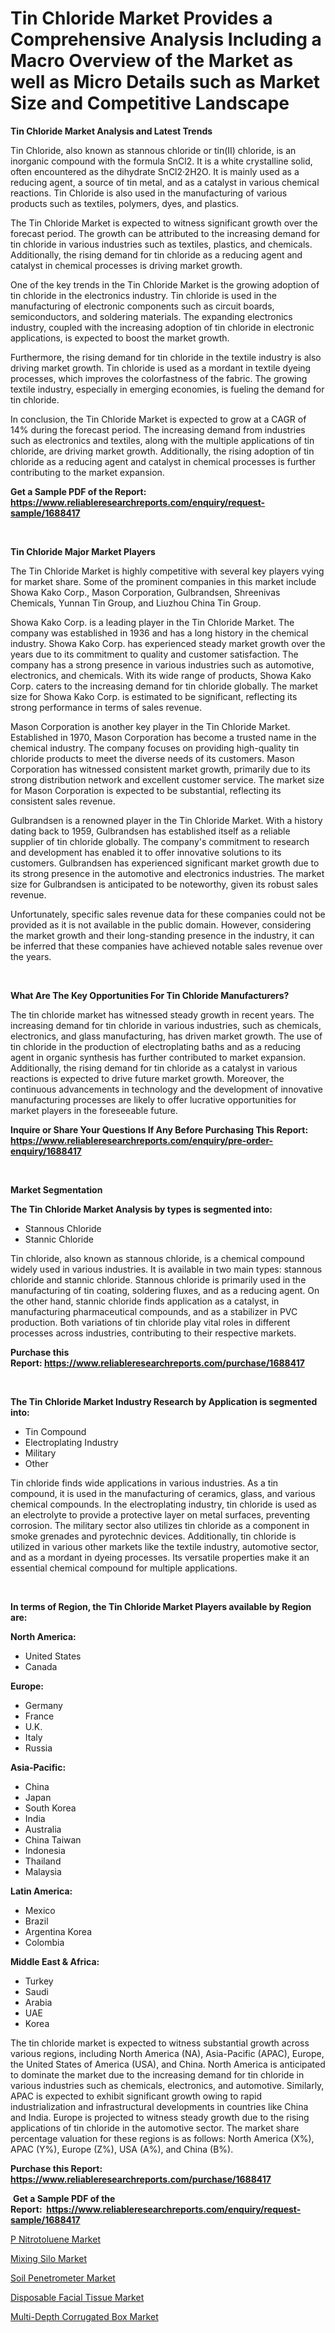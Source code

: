 <p><h1>Tin Chloride Market Provides a Comprehensive Analysis Including a Macro Overview of the Market as well as Micro Details such as Market Size and Competitive Landscape</h1></p><p><strong>Tin Chloride Market Analysis and Latest Trends</strong></p>
<p><p>Tin Chloride, also known as stannous chloride or tin(II) chloride, is an inorganic compound with the formula SnCl2. It is a white crystalline solid, often encountered as the dihydrate SnCl2·2H2O. It is mainly used as a reducing agent, a source of tin metal, and as a catalyst in various chemical reactions. Tin Chloride is also used in the manufacturing of various products such as textiles, polymers, dyes, and plastics.</p><p>The Tin Chloride Market is expected to witness significant growth over the forecast period. The growth can be attributed to the increasing demand for tin chloride in various industries such as textiles, plastics, and chemicals. Additionally, the rising demand for tin chloride as a reducing agent and catalyst in chemical processes is driving market growth.</p><p>One of the key trends in the Tin Chloride Market is the growing adoption of tin chloride in the electronics industry. Tin chloride is used in the manufacturing of electronic components such as circuit boards, semiconductors, and soldering materials. The expanding electronics industry, coupled with the increasing adoption of tin chloride in electronic applications, is expected to boost the market growth.</p><p>Furthermore, the rising demand for tin chloride in the textile industry is also driving market growth. Tin chloride is used as a mordant in textile dyeing processes, which improves the colorfastness of the fabric. The growing textile industry, especially in emerging economies, is fueling the demand for tin chloride.</p><p>In conclusion, the Tin Chloride Market is expected to grow at a CAGR of 14% during the forecast period. The increasing demand from industries such as electronics and textiles, along with the multiple applications of tin chloride, are driving market growth. Additionally, the rising adoption of tin chloride as a reducing agent and catalyst in chemical processes is further contributing to the market expansion.</p></p>
<p><strong>Get a Sample PDF of the Report:&nbsp; <a href="https://www.reliableresearchreports.com/enquiry/request-sample/1688417">https://www.reliableresearchreports.com/enquiry/request-sample/1688417</a></strong></p>
<p>&nbsp;</p>
<p><strong>Tin Chloride Major Market Players</strong></p>
<p><p>The Tin Chloride Market is highly competitive with several key players vying for market share. Some of the prominent companies in this market include Showa Kako Corp., Mason Corporation, Gulbrandsen, Shreenivas Chemicals, Yunnan Tin Group, and Liuzhou China Tin Group.</p><p>Showa Kako Corp. is a leading player in the Tin Chloride Market. The company was established in 1936 and has a long history in the chemical industry. Showa Kako Corp. has experienced steady market growth over the years due to its commitment to quality and customer satisfaction. The company has a strong presence in various industries such as automotive, electronics, and chemicals. With its wide range of products, Showa Kako Corp. caters to the increasing demand for tin chloride globally. The market size for Showa Kako Corp. is estimated to be significant, reflecting its strong performance in terms of sales revenue.</p><p>Mason Corporation is another key player in the Tin Chloride Market. Established in 1970, Mason Corporation has become a trusted name in the chemical industry. The company focuses on providing high-quality tin chloride products to meet the diverse needs of its customers. Mason Corporation has witnessed consistent market growth, primarily due to its strong distribution network and excellent customer service. The market size for Mason Corporation is expected to be substantial, reflecting its consistent sales revenue.</p><p>Gulbrandsen is a renowned player in the Tin Chloride Market. With a history dating back to 1959, Gulbrandsen has established itself as a reliable supplier of tin chloride globally. The company's commitment to research and development has enabled it to offer innovative solutions to its customers. Gulbrandsen has experienced significant market growth due to its strong presence in the automotive and electronics industries. The market size for Gulbrandsen is anticipated to be noteworthy, given its robust sales revenue.</p><p>Unfortunately, specific sales revenue data for these companies could not be provided as it is not available in the public domain. However, considering the market growth and their long-standing presence in the industry, it can be inferred that these companies have achieved notable sales revenue over the years.</p></p>
<p>&nbsp;</p>
<p><strong>What Are The Key Opportunities For Tin Chloride Manufacturers?</strong></p>
<p><p>The tin chloride market has witnessed steady growth in recent years. The increasing demand for tin chloride in various industries, such as chemicals, electronics, and glass manufacturing, has driven market growth. The use of tin chloride in the production of electroplating baths and as a reducing agent in organic synthesis has further contributed to market expansion. Additionally, the rising demand for tin chloride as a catalyst in various reactions is expected to drive future market growth. Moreover, the continuous advancements in technology and the development of innovative manufacturing processes are likely to offer lucrative opportunities for market players in the foreseeable future.</p></p>
<p><strong>Inquire or Share Your Questions If Any Before Purchasing This Report: <a href="https://www.reliableresearchreports.com/enquiry/pre-order-enquiry/1688417">https://www.reliableresearchreports.com/enquiry/pre-order-enquiry/1688417</a></strong></p>
<p>&nbsp;</p>
<p><strong>Market Segmentation</strong></p>
<p><strong>The Tin Chloride Market Analysis by types is segmented into:</strong></p>
<p><ul><li>Stannous Chloride</li><li>Stannic Chloride</li></ul></p>
<p><p>Tin chloride, also known as stannous chloride, is a chemical compound widely used in various industries. It is available in two main types: stannous chloride and stannic chloride. Stannous chloride is primarily used in the manufacturing of tin coating, soldering fluxes, and as a reducing agent. On the other hand, stannic chloride finds application as a catalyst, in manufacturing pharmaceutical compounds, and as a stabilizer in PVC production. Both variations of tin chloride play vital roles in different processes across industries, contributing to their respective markets.</p></p>
<p><strong>Purchase this Report:&nbsp;<a href="https://www.reliableresearchreports.com/purchase/1688417">https://www.reliableresearchreports.com/purchase/1688417</a></strong></p>
<p>&nbsp;</p>
<p><strong>The Tin Chloride Market Industry Research by Application is segmented into:</strong></p>
<p><ul><li>Tin Compound</li><li>Electroplating Industry</li><li>Military</li><li>Other</li></ul></p>
<p><p>Tin chloride finds wide applications in various industries. As a tin compound, it is used in the manufacturing of ceramics, glass, and various chemical compounds. In the electroplating industry, tin chloride is used as an electrolyte to provide a protective layer on metal surfaces, preventing corrosion. The military sector also utilizes tin chloride as a component in smoke grenades and pyrotechnic devices. Additionally, tin chloride is utilized in various other markets like the textile industry, automotive sector, and as a mordant in dyeing processes. Its versatile properties make it an essential chemical compound for multiple applications.</p></p>
<p>&nbsp;</p>
<p><strong>In terms of Region, the Tin Chloride Market Players available by Region are:</strong></p>
<p>
    <p> <strong> North America: </strong>
        <ul>
            <li>United States</li>
            <li>Canada</li>
        </ul>
        </p> 
    <p> <strong> Europe: </strong>
        <ul>
            <li>Germany</li>
            <li>France</li>
            <li>U.K.</li>
            <li>Italy</li>
            <li>Russia</li>
        </ul>
        </p> 
    <p> <strong> Asia-Pacific: </strong>
        <ul>
            <li>China</li>
            <li>Japan</li>
            <li>South Korea</li>
            <li>India</li>
            <li>Australia</li>
            <li>China Taiwan</li>
            <li>Indonesia</li>
            <li>Thailand</li>
            <li>Malaysia</li>
        </ul>
        </p> 
    <p> <strong> Latin America: </strong>
        <ul>
            <li>Mexico</li>
            <li>Brazil</li>
            <li>Argentina Korea</li>
            <li>Colombia</li>
        </ul>
        </p> 
    <p> <strong> Middle East & Africa: </strong>
        <ul>
            <li>Turkey</li>
            <li>Saudi</li>
            <li>Arabia</li>
            <li>UAE</li>
            <li>Korea</li>
        </ul>
    </p>
    </p>
<p><p>The tin chloride market is expected to witness substantial growth across various regions, including North America (NA), Asia-Pacific (APAC), Europe, the United States of America (USA), and China. North America is anticipated to dominate the market due to the increasing demand for tin chloride in various industries such as chemicals, electronics, and automotive. Similarly, APAC is expected to exhibit significant growth owing to rapid industrialization and infrastructural developments in countries like China and India. Europe is projected to witness steady growth due to the rising applications of tin chloride in the automotive sector. The market share percentage valuation for these regions is as follows: North America (X%), APAC (Y%), Europe (Z%), USA (A%), and China (B%).</p></p>
<p><strong>Purchase this Report: <a href="https://www.reliableresearchreports.com/purchase/1688417">https://www.reliableresearchreports.com/purchase/1688417</a></strong></p>
<p>&nbsp;<strong>Get a Sample PDF of the Report:&nbsp;&nbsp;<a href="https://www.reliableresearchreports.com/enquiry/request-sample/1688417">https://www.reliableresearchreports.com/enquiry/request-sample/1688417</a></strong></p>
<p><strong></strong></p>
<p><p><a href="https://github.com/Krish2023na/Market-Research-Report-List-1/blob/main/p-nitrotoluene-market.md">P Nitrotoluene Market</a></p><p><a href="https://medium.com/@eliasmann73/mixing-silo-market-insights-into-market-cagr-market-trends-and-growth-strategies-070cdbd81a3b">Mixing Silo Market</a></p><p><a href="https://medium.com/@mayekuhic/soil-penetrometer-market-analysis-and-sze-forecasted-for-period-from-2023-to-2030-ecf66a3f7c66">Soil Penetrometer Market</a></p><p><a href="https://medium.com/@orinsmitham1985/disposable-facial-tissue-market-trends-and-market-analysis-forecasted-for-period-2023-2030-9c5471ac4362">Disposable Facial Tissue Market</a></p><p><a href="https://github.com/kuntayevaz/Market-Research-Report-List-1/blob/main/multi-depth-corrugated-box-market.md">Multi-Depth Corrugated Box Market</a></p></p>
